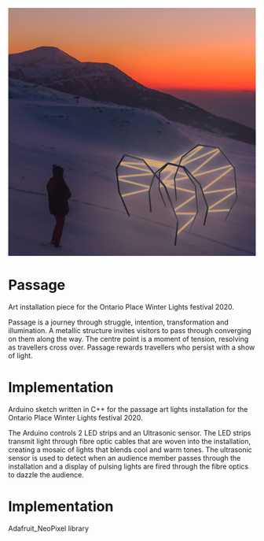 ![Passage](https://raw.githubusercontent.com/aa-wong/passage/master/passage-concept-image.jpg)

# Passage
Art installation piece for the Ontario Place Winter Lights festival 2020.

Passage is a journey through struggle, intention, transformation and illumination. A metallic structure invites visitors to pass through converging on them along the way.
The centre point is a moment of tension, resolving as travellers cross over. Passage rewards travellers who persist with a show of light.

# Implementation
Arduino sketch written in C++ for the passage art lights installation for the Ontario Place Winter Lights festival 2020.

The Arduino controls 2 LED strips and an Ultrasonic sensor. The LED strips transmit light through fibre optic cables that are woven into the installation, creating a mosaic of lights that blends cool and warm tones. The ultrasonic sensor is used to detect when an audience member passes through the installation and a display of pulsing lights are fired through the fibre optics to dazzle the audience.

# Implementation
Adafruit_NeoPixel library
